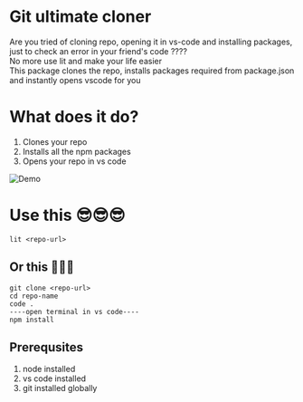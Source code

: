 
# Git ultimate cloner


Are you tried of cloning repo, opening it in vs-code and installing packages, just to check an error in your friend's code ????
<br>
No more use lit <git-repo-url> and make your life easier
<br>
This package clones the repo, installs packages required from package.json and instantly opens vscode for you

# What does it do?
1. Clones your repo
2. Installs all the npm packages
3. Opens your repo in vs code

![Demo](https://res.cloudinary.com/sankarkvs/image/upload/v1620725916/images/gunvvv_isldke.png)

# Use this 😎😎😎

    lit <repo-url>
    
## Or this 🥵🥵🥵
    
    git clone <repo-url>
    cd repo-name
    code .
    ----open terminal in vs code----
    npm install

## Prerequsites

1.  node installed
2.  vs code installed
3.  git installed globally
